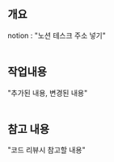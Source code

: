 ## 개요

notion : "노션 테스크 주소 넣기"
<br>
<br>

## 작업내용

"추가된 내용, 변경된 내용"
<br>
<br>

## 참고 내용

"코드 리뷰시 참고할 내용"
